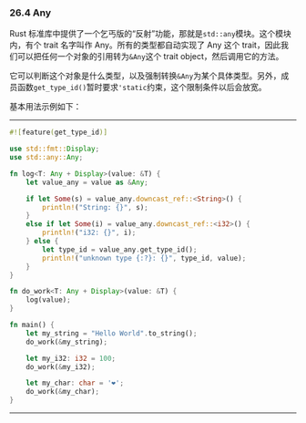 ### 26.4 Any

Rust 标准库中提供了一个乞丐版的“反射”功能，那就是`std::any`模块。这个模块内，有个 trait 名字叫作 Any。所有的类型都自动实现了 Any 这个 trait，因此我们可以把任何一个对象的引用转为`&Any`这个 trait object，然后调用它的方法。

它可以判断这个对象是什么类型，以及强制转换`&Any`为某个具体类型。另外，成员函数`get_type_id()`暂时要求`'static`约束，这个限制条件以后会放宽。

基本用法示例如下：

---

```rust
#![feature(get_type_id)]

use std::fmt::Display;
use std::any::Any;

fn log<T: Any + Display>(value: &T) {
    let value_any = value as &Any;

    if let Some(s) = value_any.downcast_ref::<String>() {
        println!("String: {}", s);
    }
    else if let Some(i) = value_any.downcast_ref::<i32>() {
        println!("i32: {}", i);
    } else {
        let type_id = value_any.get_type_id();
        println!("unknown type {:?}: {}", type_id, value);
    }
}

fn do_work<T: Any + Display>(value: &T) {
    log(value);
}

fn main() {
    let my_string = "Hello World".to_string();
    do_work(&my_string);

    let my_i32: i32 = 100;
    do_work(&my_i32);

    let my_char: char = '❤';
    do_work(&my_char);
}
```

---
